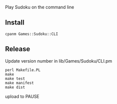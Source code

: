 Play Sudoku on the command line


## Install

```
cpanm Games::Sudoku::CLI
```

## Release

Update version number in lib/Games/Sudoku/CLI.pm

```
perl Makefile.PL
make
make test
make manifest
make dist
```

upload to PAUSE

